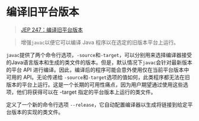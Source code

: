 # 编译旧平台版本

> [JEP 247：编译旧平台版本](https://openjdk.java.net/jeps/247)

> 增强`javac`以便它可以编译 Java 程序以在选定的旧版本平台上运行。

`javac`提供了两个命令行选项，`-source`和`-target`，可以分别用来选择编译器接受的Java语言版本和生成的类文件的版本。但是，默认情况下`javac`会针对最新版本的平台 API 进行编译。因此，编译后的程序可能会意外使用仅在当前平台版本中可用的 API。无论传递给 `-source`和`-target`选项的值如何，此类程序都无法在旧版本的平台上运行。这是一个长期的可用性痛点，因为用户期望通过使用这些选项，他们将获得可以在 -target 指定的平台版本上运行的类文件。

定义了一个新的命令行选项 `--release`，它自动配置编译器以生成将链接到给定平台版本的实现的类文件。

